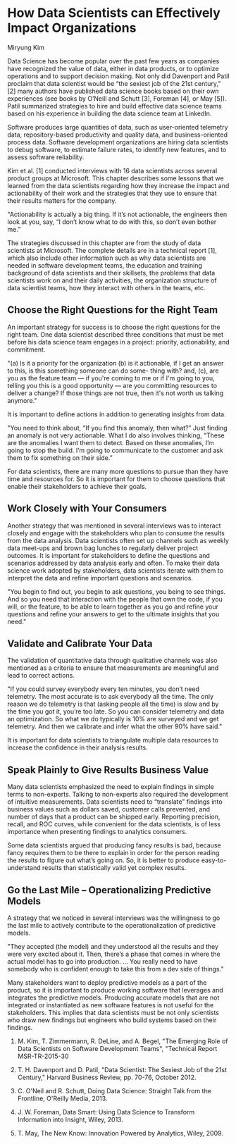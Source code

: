 How Data Scientists can Effectively Impact Organizations
==================================================================

Miryung Kim


Data Science has become popular over the past few years as companies have recognized the value of data, either in data products, or to optimize operations and to support decision making. Not only did Davenport and Patil proclaim that data scientist would be “the sexiest job of the 21st century,” [2] many authors have published data science books based on their own experiences (see books by O’Neill and Schutt [3], Foreman [4], or May [5]). Patil summarized strategies to hire and build effective data science teams based on his experience in building the data science team at LinkedIn. 

Software produces large quantities of data, such as user-oriented telemetry data, repository-based productivity and quality data, and business-oriented process data. Software development organizations are hiring data scientists to debug software, to estimate failure rates, to identify new features, and to assess software reliability.  

Kim et al. [1] conducted interviews with 16 data scientists across several product groups at Microsoft. This chapter describes some lessons that we learned from the data scientists regarding how they increase the impact and actionability of their work and the strategies that they use to ensure that their results matters for the company.

"Actionability is actually a big thing. If it’s not actionable, the engineers then look at you, say, “I don’t know what to do with this, so don’t even bother me.”

The strategies discussed in this chapter are from the study of data scientists at Microsoft. The complete details are in a technical report [1], which also include other information such as why data scientists are needed in software development teams, the education and training background of data scientists and their skillsets, the problems that data scientists work on and their daily activities, the organization structure of data scientist teams, how they interact with others in the teams, etc. 

## Choose the Right Questions for the Right Team
An important strategy for success is to choose the right questions for the right team. One data scientist described three conditions that must be met before his data science team engages in a project: priority, actionability, and commitment. 

"(a) Is it a priority for the organization (b) is it actionable, if I get an answer to this, is this something someone can do some- thing with? and, (c), are you as the feature team — if you're coming to me or if I'm going to you, telling you this is a good opportunity — are you committing resources to deliver a change? If those things are not true, then it's not worth us talking anymore."

It is important to define actions in addition to generating insights from data. 

"You need to think about, “If you find this anomaly, then what?” Just finding an anomaly is not very actionable. What I do also involves thinking, “These are the anomalies I want them to detect. Based on these anomalies, I’m going to stop the build. I’m going to communicate to the customer and ask them to fix something on their side.”

For data scientists, there are many more questions to pursue than they have time and resources for. So it is important for them to choose questions that enable their stakeholders to achieve their goals.

## Work Closely with Your Consumers
Another strategy that was mentioned in several interviews was to interact closely and engage with the stakeholders who plan to consume the results from the data analysis. Data scientists often set up channels such as weekly data meet-ups and brown bag lunches to regularly deliver project outcomes. It is important for stakeholders to define the questions and scenarios addressed by data analysis early and often. To make their data science work adopted by stakeholders, data scientists iterate with them to interpret the data and refine important questions and scenarios. 

"You begin to find out, you begin to ask questions, you being to see things. And so you need that interaction with the people that own the code, if you will, or the feature, to be able to learn together as you go and refine your questions and refine your answers to get to the ultimate insights that you need."

## Validate and Calibrate Your Data
The validation of quantitative data through qualitative channels was also mentioned as a criteria to ensure that measurements are meaningful and lead to correct actions. 

"If you could survey everybody every ten minutes, you don’t need telemetry. The most accurate is to ask everybody all the time. The only reason we do telemetry is that (asking people all the time) is slow and by the time you got it, you’re too late. So you can consider telemetry and data an optimization. So what we do typically is 10% are surveyed and we get telemetry. And then we calibrate and infer what the other 90% have said."

It is important for data scientists to triangulate multiple data resources to increase the confidence in their analysis results. 


## Speak Plainly to Give Results Business Value
Many data scientists emphasized the need to explain findings in simple terms to non-experts. Talking to non-experts also required the development of intuitive measurements. Data scientists need to “translate” findings into business values such as dollars saved, customer calls prevented, and number of days that a product can be shipped early. Reporting precision, recall, and ROC curves, while convenient for the data scientists, is of less importance when presenting findings to analytics consumers.

Some data scientists argued that producing fancy results is bad, because fancy requires them to be there to explain in order for the person reading the results to figure out what’s going on. So, it is better to produce easy-to-understand results than statistically valid yet complex results. 

## Go the Last Mile – Operationalizing Predictive Models
A strategy that we noticed in several interviews was the willingness to go the last mile to actively contribute to the operationalization of predictive models. 

"They accepted (the model) and they understood all the results and they were very excited about it. Then, there’s a phase that comes in where the actual model has to go into production. ... You really need to have somebody who is confident enough to take this from a dev side of things." 

Many stakeholders want to deploy predictive models as a part of the product, so it is important to produce working software that leverages and integrates the predictive models. Producing accurate models that are not integrated or instantiated as new software features is not useful for the stakeholders. This implies that data scientists must be not only scientists who draw new findings but engineers who build systems based on their findings. 

1. M. Kim, T. Zimmermann, R. DeLine, and A. Begel, "The Emerging Role of Data Scientists on Software Development Teams", "Technical Report MSR-TR-2015-30 

2. T. H. Davenport and D. Patil, "Data Scientist: The Sexiest Job of the 21st Century," Harvard Business Review, pp. 70-76, October 2012.

3. C. O'Neil and R. Schutt, Doing Data Science: Straight Talk from the Frontline, O'Reilly Media, 2013.

4. J. W. Foreman, Data Smart: Using Data Science to Transform Information into Insight, Wiley, 2013.

5.  T. May, The New Know: Innovation Powered by Analytics, Wiley, 2009.

